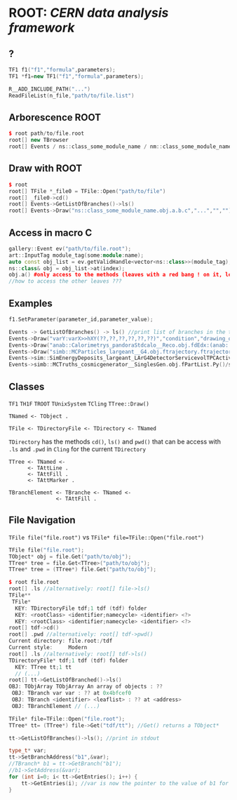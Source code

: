 # ROOT: *CERN data analysis framework*

## ?

```C++
TF1 f1("f1","formula",parameters); 
TF1 *f1=new TF1("f1","formula",parameters);

R__ADD_INCLUDE_PATH("...")
ReadFileList(n_file,"path/to/file.list")
```

## Arborescence ROOT

```C++
$ root path/to/file.root
root[] new TBrowser
root[] Events / ns::class_some_module_name / nm::class_some_module_name.obj / a / b / c
```

## Draw with ROOT

```C++
$ root
root[] TFile *_file0 = TFile::Open("path/to/file")
root[] _file0->cd()
root[] Events->GetListOfBranches()->ls()
root[] Events->Draw("ns::class_some_module_name.obj.a.b.c","...","","")
```

## Access in macro C

```C++
gallery::Event ev("path/to/file.root");
art::InputTag module_tag(some:module:name);
auto const obj_list = ev.getValidHandle<vector<ns::class>>(module_tag);
ns::class& obj = obj_list->at(index);
obj.a() #only access to the methods (leaves with a red bang ! on it, leaves with names like ...()), thoses are only seen in TBrowser if larsoft was previously set up
//how to access the other leaves ???
```

## Examples

```C++
f1.SetParameter(parameter_id,parameter_value);

Events -> GetListOfBranches() -> ls() //print list of branches in the tree Events
Events->Draw("varY:varX>>hXY(??,??,??,??,??,??)","condition","drawing_option")
Events->Draw("anab::Calorimetrys_pandoraStdcalo__Reco.obj.fdEdx:(anab::Calorimetrys_pandoraStdcalo__Reco.obj.fRange-anab::Calorimetrys_pandoraStdcalo__Reco.obj.fResidualRange)","","colZ")
Events->Draw("simb::MCParticles_largeant__G4.obj.ftrajectory.ftrajectory.first.fP.fX:simb::MCParticles_largeant__G4.obj.ftrajectory.ftrajectory.first.fP.fY>>hXY(150,-125,25,300,100,400)","simb::MCParticles_largeant__G4.obj.fpdgCode==13","")
Events->sim::SimEnergyDeposits_largeant_LArG4DetectorServicevolTPCActive_G4Stage1.obj.startPos.fCoordinates.Theta()
Events->simb::MCTruths_cosmicgenerator__SinglesGen.obj.fPartList.Py()/simb::MCTruths_cosmicgenerator__SinglesGen.obj.fPartList.P()
```

## Classes

`TF1`
`TH1F`
`TROOT`
`TUnixSystem`
`TCling`
`TTree::Draw()`

```ROOT
TNamed <- TObject .
```

```ROOT
TFile <- TDirectoryFile <- TDirectory <- TNamed
```

`TDirectory` has the methods `cd()`, `ls()` and `pwd()` that can be access with `.ls` and `.pwd` in `Cling` for the current `TDirectory`

```ROOT
TTree <- TNamed <-
      <- TAttLine .
      <- TAttFill .
      <- TAttMarker .
```

```ROOT
TBranchElement <- TBranche <- TNamed <-
               <- TAttFill .
```

## File Navigation

`TFile file("file.root")` vs `TFile* file=TFile::Open("file.root")`

```C++
TFile file("file.root");
TObject* obj = file.Get("path/to/obj");
TTree* tree = file.Get<TTree>("path/to/obj");
TTree* tree = (TTree*) file.Get("path/to/obj");
```

```C++
$ root file.root
root[] .ls //alternatively: root[] file->ls()
TFile**
 TFile*
  KEY: TDirectoryFile tdf;1 tdf (tdf) folder
  KEY: <rootClass> <identifier;namecycle> <identifier> <?>
  KEY: <rootClass> <identifier;namecycle> <identifier> <?>
root[] tdf->cd()
root[] .pwd //alternatively: root[] tdf->pwd()
Current directory: file.root:/tdf
Current style:     Modern
root[] .ls //alternatively: root[] tdf->ls()
TDirectoryFile* tdf;1 tdf (tdf) folder
  KEY: TTree tt;1 tt
  // (...)
root[] tt->GetListOfBranched()->ls()
OBJ: TObjArray TObjArray An array of objects : ??
 OBJ: TBranch var var : ?? at 0x4bfcef0
 OBJ: TBranch <identifier> <leaflist> : ?? at <address>
 OBJ: TBranchElement // (...)
```

```C++
TFile* file=TFile::Open("file.root");
TTree* tt= (TTree*) file->Get("tdf/tt"); //Get() returns a TObject*

tt->GetListOfBranches()->ls(); //print in stdout

type_t* var;
tt->SetBranchAddress("b1",&var);
//TBranch* b1 = tt->GetBranch("b1");
//b1->SetAddress(&var);
for (int i=0; i< tt->GetEntries(); i++) {
    tt->GetEntries(i); //var is now the pointer to the value of b1 for the event #i
}

```
